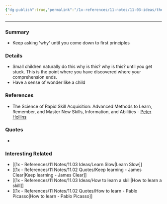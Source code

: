 ```yaml
---
{"dg-publish":true,"permalink":"/1x-references/11-notes/11-03-ideas/the-why-chain/","title":"The Why chain","created":"2022-11-01T15:01:03.000+03:00","updated":"2024-02-14T20:18:22.548+03:00"}
---
```


---

### Summary
- Keep asking 'why' until you come down to first principles

### Details
- Small children naturally do this why is this? why is this? until you get stuck. This is the point where you have discovered where your comprehension ends.
- Have a sense of wonder like a child

### References
- The Science of Rapid Skill Acquisition: Advanced Methods to Learn, Remember, and Master New Skills, Information, and Abilities - [Peter Hollins](https://www.goodreads.com/author/show/16593818.Peter_Hollins)

### Quotes
-

### Interesting Related
- [[1x - References/11 Notes/11.03 Ideas/Learn Slow\|Learn Slow]]
- [[1x - References/11 Notes/11.02 Quotes/Keep learning - James Clear\|Keep learning - James Clear]]
- [[1x - References/11 Notes/11.03 Ideas/How to learn a skill\|How to learn a skill]]
- [[1x - References/11 Notes/11.02 Quotes/How to learn - Pablo Picasso\|How to learn - Pablo Picasso]]